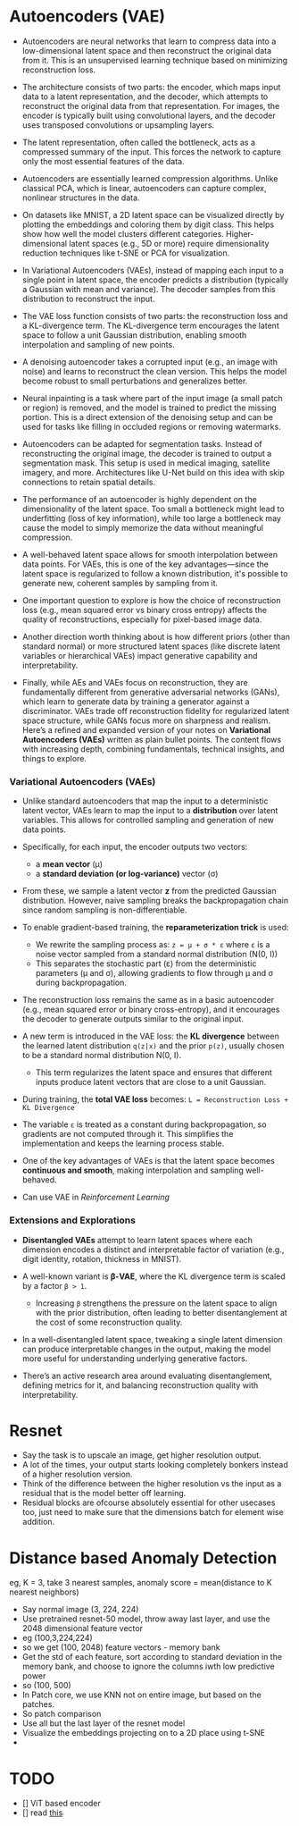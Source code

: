 # Autoencoders (VAE)

- Autoencoders are neural networks that learn to compress data into a low-dimensional latent space and then reconstruct the original data from it. This is an unsupervised learning technique based on minimizing reconstruction loss.

- The architecture consists of two parts: the encoder, which maps input data to a latent representation, and the decoder, which attempts to reconstruct the original data from that representation. For images, the encoder is typically built using convolutional layers, and the decoder uses transposed convolutions or upsampling layers.

- The latent representation, often called the bottleneck, acts as a compressed summary of the input. This forces the network to capture only the most essential features of the data.

- Autoencoders are essentially learned compression algorithms. Unlike classical PCA, which is linear, autoencoders can capture complex, nonlinear structures in the data.

- On datasets like MNIST, a 2D latent space can be visualized directly by plotting the embeddings and coloring them by digit class. This helps show how well the model clusters different categories. Higher-dimensional latent spaces (e.g., 5D or more) require dimensionality reduction techniques like t-SNE or PCA for visualization.

- In Variational Autoencoders (VAEs), instead of mapping each input to a single point in latent space, the encoder predicts a distribution (typically a Gaussian with mean and variance). The decoder samples from this distribution to reconstruct the input.

- The VAE loss function consists of two parts: the reconstruction loss and a KL-divergence term. The KL-divergence term encourages the latent space to follow a unit Gaussian distribution, enabling smooth interpolation and sampling of new points.

- A denoising autoencoder takes a corrupted input (e.g., an image with noise) and learns to reconstruct the clean version. This helps the model become robust to small perturbations and generalizes better.

- Neural inpainting is a task where part of the input image (a small patch or region) is removed, and the model is trained to predict the missing portion. This is a direct extension of the denoising setup and can be used for tasks like filling in occluded regions or removing watermarks.

- Autoencoders can be adapted for segmentation tasks. Instead of reconstructing the original image, the decoder is trained to output a segmentation mask. This setup is used in medical imaging, satellite imagery, and more. Architectures like U-Net build on this idea with skip connections to retain spatial details.

- The performance of an autoencoder is highly dependent on the dimensionality of the latent space. Too small a bottleneck might lead to underfitting (loss of key information), while too large a bottleneck may cause the model to simply memorize the data without meaningful compression.

- A well-behaved latent space allows for smooth interpolation between data points. For VAEs, this is one of the key advantages—since the latent space is regularized to follow a known distribution, it's possible to generate new, coherent samples by sampling from it.

- One important question to explore is how the choice of reconstruction loss (e.g., mean squared error vs binary cross entropy) affects the quality of reconstructions, especially for pixel-based image data.

- Another direction worth thinking about is how different priors (other than standard normal) or more structured latent spaces (like discrete latent variables or hierarchical VAEs) impact generative capability and interpretability.

- Finally, while AEs and VAEs focus on reconstruction, they are fundamentally different from generative adversarial networks (GANs), which learn to generate data by training a generator against a discriminator. VAEs trade off reconstruction fidelity for regularized latent space structure, while GANs focus more on sharpness and realism.
  Here’s a refined and expanded version of your notes on **Variational Autoencoders (VAEs)** written as plain bullet points. The content flows with increasing depth, combining fundamentals, technical insights, and things to explore.

### Variational Autoencoders (VAEs)

- Unlike standard autoencoders that map the input to a deterministic latent vector, VAEs learn to map the input to a **distribution** over latent variables. This allows for controlled sampling and generation of new data points.

- Specifically, for each input, the encoder outputs two vectors:

  - a **mean vector** (μ)
  - a **standard deviation (or log-variance)** vector (σ)

- From these, we sample a latent vector **z** from the predicted Gaussian distribution. However, naive sampling breaks the backpropagation chain since random sampling is non-differentiable.

- To enable gradient-based training, the **reparameterization trick** is used:

  - We rewrite the sampling process as:
    `z = μ + σ * ε`
    where `ε` is a noise vector sampled from a standard normal distribution (N(0, I))
  - This separates the stochastic part (ε) from the deterministic parameters (μ and σ), allowing gradients to flow through μ and σ during backpropagation.

- The reconstruction loss remains the same as in a basic autoencoder (e.g., mean squared error or binary cross-entropy), and it encourages the decoder to generate outputs similar to the original input.

- A new term is introduced in the VAE loss: the **KL divergence** between the learned latent distribution `q(z|x)` and the prior `p(z)`, usually chosen to be a standard normal distribution N(0, I).

  - This term regularizes the latent space and ensures that different inputs produce latent vectors that are close to a unit Gaussian.

- During training, the **total VAE loss** becomes:
  `L = Reconstruction Loss + KL Divergence`

- The variable `ε` is treated as a constant during backpropagation, so gradients are not computed through it. This simplifies the implementation and keeps the learning process stable.

- One of the key advantages of VAEs is that the latent space becomes **continuous and smooth**, making interpolation and sampling well-behaved.
- Can use VAE in _Reinforcement Learning_

### Extensions and Explorations

- **Disentangled VAEs** attempt to learn latent spaces where each dimension encodes a distinct and interpretable factor of variation (e.g., digit identity, rotation, thickness in MNIST).

- A well-known variant is **β-VAE**, where the KL divergence term is scaled by a factor `β > 1`.

  - Increasing `β` strengthens the pressure on the latent space to align with the prior distribution, often leading to better disentanglement at the cost of some reconstruction quality.

- In a well-disentangled latent space, tweaking a single latent dimension can produce interpretable changes in the output, making the model more useful for understanding underlying generative factors.

- There’s an active research area around evaluating disentanglement, defining metrics for it, and balancing reconstruction quality with interpretability.

# Resnet

- Say the task is to upscale an image, get higher resolution output.
- A lot of the times, your output starts looking completely bonkers instead of a higher resolution version.
- Think of the difference between the higher resolution vs the input as a residual that is the model better off learning.
- Residual blocks are ofcourse absolutely essential for other usecases too, just need to make sure that the dimensions batch for element wise addition.

# Distance based Anomaly Detection

eg, K = 3, take 3 nearest samples, anomaly score = mean(distance to K nearest neighbors)

- Say normal image (3, 224, 224)
- Use pretrained resnet-50 model, throw away last layer, and use the 2048 dimensional feature vector
- eg (100,3,224,224)
- so we get (100, 2048) feature vectors - memory bank
- Get the std of each feature, sort according to standard deviation in the memory bank, and choose to ignore the columns iwth low predictive power
- so (100, 500)
- In Patch core, we use KNN not on entire image, but based on the patches.
- So patch comparison
- Use all but the last layer of the resnet model
- Visualize the embeddings projecting on to a 2D place using t-SNE
-

# TODO

- [] ViT based encoder
- [] read [this](https://arxiv.org/abs/2103.04257)
